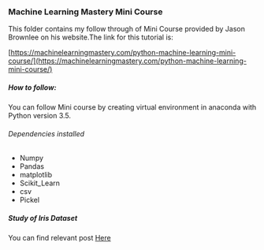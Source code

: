 ### Machine Learning Mastery Mini Course

This folder contains my follow through of Mini Course provided by Jason Brownlee on his website.The link for this tutorial is:

[https://machinelearningmastery.com/python-machine-learning-mini-course/](https://machinelearningmastery.com/python-machine-learning-mini-course/)

##### How to follow:

You can follow Mini course by creating virtual environment in anaconda with Python version 3.5.

###### Dependencies installed

  - Numpy
  - Pandas
  - matplotlib
  - Scikit_Learn
  - csv
  - Pickel
  
##### Study of Iris Dataset
You can find relevant post [Here](http://sagarjain.in/iris-dataset-dissected/)